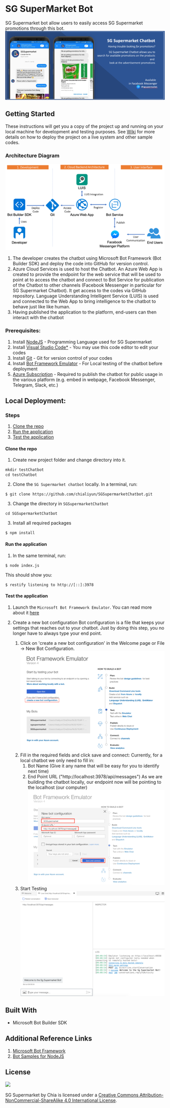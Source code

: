 # SG SuperMarket Bot
SG Supermarket bot allow users to easily access SG Supermarket promotions through this bot.
![Banner](https://github.com/chialiyun/SGSupermarketChatbot/blob/master/image/Banner.png)

## Getting Started
These instructions will get you a copy of the project up and running on your local machine for development and testing purposes. 
See [Wiki](https://github.com/chialiyun/SGSupermarketChatbot/wiki) for more details on how to deploy the project on a live system and other sample codes.

### Architecture Diagram
![Architecture diagram](https://github.com/chialiyun/SGSupermarketChatbot/blob/master/image/Architecture%20Diagram.png)

1. The developer creates the chatbot using Microsoft Bot Framework (Bot Builder SDK) and deploy the code into GitHub for version control.
2. Azure Cloud Services is used to host the Chatbot. An Azure Web App is created to provide the endpoint for the web service that will be used to point at to access the chatbot and connect to Bot Service for publication of the Chatbot to other channels (Facebook Messenger in particular for SG Supermarket Chatbot). It get access to the codes via GitHub repository. Language Understanding Intelligent Service (LUIS) is used and connected to the Web App to bring intelligence to the chatbot to behave just like like human.
3. Having published the application to the platform, end-users can then interact with the chatbot

### Prerequisites:
1. Install [NodeJS](https://nodejs.org/dist/v8.12.0/node-v8.12.0-x64.msi) - Programming Language used for SG Supermarket 
2. Install [Visual Studio Code*](https://code.visualstudio.com/) - You may use this code editor to edit your codes
3. Install [Git](https://git-scm.com/download/win) - Git for version control of your codes
4. Install [Bot Framework Emulator](https://github.com/Microsoft/BotFramework-Emulator/releases/download/v4.0.0-preview.40025/botframework-emulator-setup-4.0.0-preview.40025.exe) - For Local testing of the chatbot before deployment
5. [Azure Subscription](https://azure.microsoft.com/en-us/free/?ref=microsoft.com&utm_source=microsoft.com&utm_medium=docs&utm_campaign=visualstudio) - Required to publish the chatbot for public usage in the various platform (e.g. embed in webpage, Facebook Messenger, Telegram, Slack, etc.)

## Local Deployment:
### Steps
1. [Clone the repo](https://github.com/chialiyun/SGSupermarketChatbot#clone-the-repo)
2. [Run the application](https://github.com/chialiyun/SGSupermarketChatbot#run-the-application)
3. [Test the application](https://github.com/chialiyun/SGSupermarketChatbot#test-the-application)

#### Clone the repo
1. Create new project folder and change directory into it.
```
mkdir testChatbot
cd testChatbot
```
2. Clone the `SG Supermarket chatbot` locally. In a terminal, run:
```
$ git clone https://github.com/chialiyun/SGSupermarketChatbot.git
```
3. Change the directory in `SGSupermarketChatbot`
```
cd SGSupermarketChatbot
```

3. Install all required packages
```
$ npm install
```

#### Run the application
1. In the same terminal, run:
```
$ node index.js
```

This should show you:
```
$ restify listening to http://[::]:3978
```

#### Test the application
1. Launch the `Microsoft Bot Framework Emulator`. You can read more about it [here](https://github.com/microsoft/botframework-emulator/wiki/Getting-Started)

2. Create a new bot configuration
    Bot configuration is a file that keeps your settings that reaches out to your chatbot. Just by doing this step, you no longer have to always type your end point.
   1. Click on 'create a new bot configuration' in the Welcome page or File -> New Bot Configuration. 
   ![1. create bot configuration.png](https://github.com/chialiyun/SGSupermarketChatbot/blob/master/image/Documentation/Microsoft%20Bot%20Framework%20Emulator/1.%20create%20bot%20configuration.png)
   2. Fill in the required fields and click save and connect:
     Currently, for a local chatbot we only need to fill in:
        1. Bot Name (Give it any name that will be easy for you to identify next time)
        2. End Point URL ("http://localhost:3978/api/messages")
        As we are building the chatbot locally, our endpoint now will be pointing to the localhost (our computer)
        ![2. Fill in the configuration.png](https://github.com/chialiyun/SGSupermarketChatbot/blob/master/image/Documentation/Microsoft%20Bot%20Framework%20Emulator/2.%20Fill%20in%20the%20configuration.png)
    3. Start Testing
    ![3. start testing.png](https://github.com/chialiyun/SGSupermarketChatbot/blob/master/image/Documentation/Microsoft%20Bot%20Framework%20Emulator/3.%20start%20testing.png)

## Built With
* Microsoft Bot Builder SDK

## Additional Reference Links
1. [Microsoft Bot Framework](https://docs.microsoft.com/en-us/azure/bot-service/javascript/bot-builder-javascript-quickstart?view=azure-bot-service-4.0)
2. [Bot Samples for NodeJS](https://github.com/Microsoft/BotBuilder-Samples)

## License
![](https://i.creativecommons.org/l/by-nc-sa/4.0/88x31.png)

SG Supermarket by Chia is licensed under a [Creative Commons Attribution-NonCommercial-ShareAlike 4.0 International License](http://creativecommons.org/licenses/by-nc-sa/4.0/).